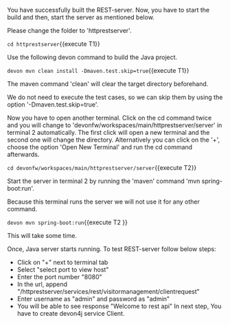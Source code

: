 You have successfully built the REST-server. Now, you have to start the build and then, start the server as mentioned below.


Please change the folder to &#39;httprestserver&#39;.

`cd httprestserver`{{execute T1}}
 
Use the following devon command to build the Java project.

`devon mvn clean install -Dmaven.test.skip=true`{{execute T1}}

The maven command 'clean' will clear the target directory beforehand. 

We do not need to execute the test cases, so we can skip them by using the option '-Dmaven.test.skip=true'.




Now you have to open another terminal. Click on the cd command twice and you will change to &#39;devonfw/workspaces/main/httprestserver/server&#39; in terminal 2 automatically. The first click will open a new terminal and the second one will change the directory. Alternatively you can click on the &#39;+&#39;, choose the option &#39;Open New Terminal&#39; and run the cd command afterwards. 


`cd devonfw/workspaces/main/httprestserver/server`{{execute T2}}

Start the server in terminal 2 by running the 'maven' command 'mvn spring-boot:run'.

Because this terminal runs the server we will not use it for any other command.
 

`devon mvn spring-boot:run`{{execute T2 }}

This will take some time.

Once, Java server starts running. To test REST-server follow below steps:
* Click on &#34;+&#34; next to terminal tab
* Select &#34;select port to view host&#34;
* Enter the port number &#34;8080&#34; 
* In the url, append &#34;/httprestserver/services/rest/visitormanagement/clientrequest&#34;
* Enter username as &#34;admin&#34; and password as &#34;admin&#34;
* You will be able to see response &#34;Welcome to rest api&#34;
In next step, You have to create devon4j service Client.
